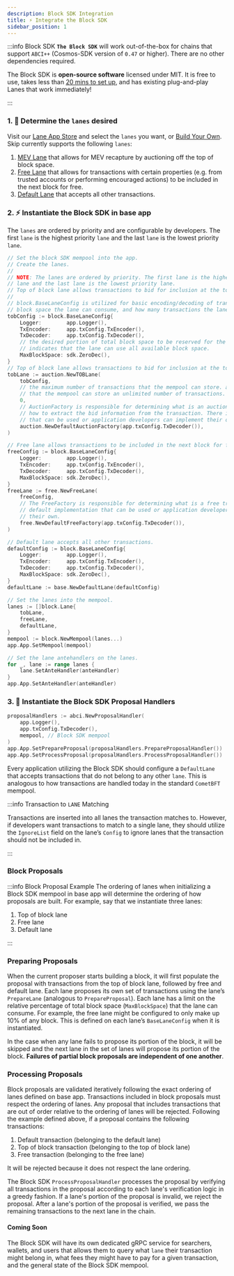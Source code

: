 ```yaml
---
description: Block SDK Integration
title: ⚡️ Integrate the Block SDK
sidebar_position: 1
---
```


:::info Block SDK
**`The Block SDK`** will work out-of-the-box for chains that support `ABCI++` (Cosmos-SDK version of `0.47` or higher). There are no other dependencies required.

<!-- TODO: David update link once repo is renamed -->

The Block SDK is **open-source software** licensed under MIT. It is free to use, takes less than [20 mins to set up](https://github.com/skip-mev/pob#protocol-owned-builder), and has existing plug-and-play Lanes that work immediately!

:::

### 1. 💅 Determine the `lanes` desired

Visit our [Lane App Store](lanes/existing-lanes/default) and select the `lanes` you want, or [Build Your Own](lanes/build-your-own-lane). Skip currently supports the following `lanes`:

1. [MEV Lane](lanes/existing-lanes/mev) that allows for MEV recapture by auctioning off the top of block space.
2. [Free Lane](lanes/existing-lanes/free) that allows for transactions with certain properties (e.g. from trusted accounts or performing encouraged actions) to be included in the next block for free.
3. [Default Lane](lanes/existing-lanes/default) that accepts all other transactions.

### 2. ⚡️ Instantiate the Block SDK in base app

The `lanes` are ordered by priority and are configurable by developers. The first `lane` is the highest priority `lane` and the last `lane` is the lowest priority `lane`.

```go
// Set the block SDK mempool into the app.
// Create the lanes.
//
// NOTE: The lanes are ordered by priority. The first lane is the highest priority
// lane and the last lane is the lowest priority lane.
// Top of block lane allows transactions to bid for inclusion at the top of the next block.
//
// block.BaseLaneConfig is utilized for basic encoding/decoding of transactions, configuring how much
// block space the lane can consume, and how many transactions the lane can retain.
tobConfig := block.BaseLaneConfig{
    Logger:        app.Logger(),
    TxEncoder:     app.txConfig.TxEncoder(),
    TxDecoder:     app.txConfig.TxDecoder(),
    // the desired portion of total block space to be reserved for the lane. a value of 0
    // indicates that the lane can use all available block space.
    MaxBlockSpace: sdk.ZeroDec(),
}
// Top of block lane allows transactions to bid for inclusion at the top of the next block.
tobLane := auction.NewTOBLane(
    tobConfig,
    // the maximum number of transactions that the mempool can store. a value of 0 indicates
    // that the mempool can store an unlimited number of transactions.
    0,
    // AuctionFactory is responsible for determining what is an auction bid transaction and
    // how to extract the bid information from the transaction. There is a default implementation
    // that can be used or application developers can implement their own.
    auction.NewDefaultAuctionFactory(app.txConfig.TxDecoder()),
)

// Free lane allows transactions to be included in the next block for free.
freeConfig := block.BaseLaneConfig{
    Logger:        app.Logger(),
    TxEncoder:     app.txConfig.TxEncoder(),
    TxDecoder:     app.txConfig.TxDecoder(),
    MaxBlockSpace: sdk.ZeroDec(),
}
freeLane := free.NewFreeLane(
    freeConfig,
    // The FreeFactory is responsible for determining what is a free transaction. There is a
    // default implementation that can be used or application developers can implement
    // their own.
    free.NewDefaultFreeFactory(app.txConfig.TxDecoder()),
)

// Default lane accepts all other transactions.
defaultConfig := block.BaseLaneConfig{
    Logger:        app.Logger(),
    TxEncoder:     app.txConfig.TxEncoder(),
    TxDecoder:     app.txConfig.TxDecoder(),
    MaxBlockSpace: sdk.ZeroDec(),
}
defaultLane := base.NewDefaultLane(defaultConfig)

// Set the lanes into the mempool.
lanes := []block.Lane{
    tobLane,
    freeLane,
    defaultLane,
}
mempool := block.NewMempool(lanes...)
app.App.SetMempool(mempool)

// Set the lane antehandlers on the lanes.
for _, lane := range lanes {
    lane.SetAnteHandler(anteHandler)
}
app.App.SetAnteHandler(anteHandler)
```

### 3. 🚀 Instantiate the Block SDK Proposal Handlers

```go
proposalHandlers := abci.NewProposalHandler(
    app.Logger(),
    app.txConfig.TxDecoder(),
    mempool, // Block SDK mempool
)
app.App.SetPrepareProposal(proposalHandlers.PrepareProposalHandler())
app.App.SetProcessProposal(proposalHandlers.ProcessProposalHandler())
```

Every application utilizing the Block SDK should configure a `DefaultLane` that
accepts transactions that do not belong to any other `lane`. This is analogous
to how transactions are handled today in the standard `CometBFT` mempool.

:::info Transaction to `LANE` Matching

Transactions are inserted into all lanes the transaction matches to. However,
if developers want transactions to match to a single lane, they should utilize
the `IgnoreList` field on the lane’s `Config` to ignore lanes that the transaction should not be included in.

:::

### Block Proposals

:::info Block Proposal Example
The ordering of lanes when initializing a Block SDK mempool in base app will determine the ordering of how proposals are built. For example, say that we instantiate three lanes:

1. Top of block lane
2. Free lane
3. Default lane

:::

### Preparing Proposals

When the current proposer starts building a block, it will first populate the proposal with transactions from the top of block lane, followed by free and default lane. Each lane proposes its own set of transactions using the lane’s `PrepareLane` (analogous to `PrepareProposal`). Each lane has a limit on the relative percentage of total block space (`MaxBlockSpace`) that the lane can consume. For example, the free lane might be configured to only make up 10% of any block. This is defined on each lane’s `BaseLaneConfig` when it is instantiated.

In the case when any lane fails to propose its portion of the block, it will be skipped and the next lane in the set of lanes will propose its portion of the block. **Failures of partial block proposals are independent of one another**.

### Processing Proposals

Block proposals are validated iteratively following the exact ordering of lanes defined on base app. Transactions included in block proposals must respect the ordering of lanes. Any proposal that includes transactions that are out of order relative to the ordering of lanes will be rejected. Following the example defined above, if a proposal contains the following transactions:

1. Default transaction (belonging to the default lane)
2. Top of block transaction (belonging to the top of block lane)
3. Free transaction (belonging to the free lane)

It will be rejected because it does not respect the lane ordering.

The Block SDK `ProcessProposalHandler` processes the proposal by verifying all transactions in the proposal according to each lane's verification logic in a greedy fashion. If a lane's portion of the proposal is invalid, we reject the proposal. After a lane's portion of the proposal is verified, we pass the remaining transactions to the next lane in the chain.

#### Coming Soon

The Block SDK will have its own dedicated gRPC service for searchers, wallets, and users that allows them to query what `lane` their transaction might belong in, what fees they might have to pay for a given transaction, and the general state of the Block SDK mempool.
